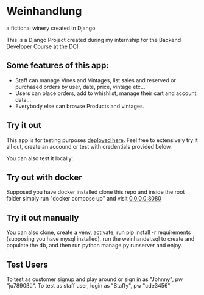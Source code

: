 # Weinhandlung
a fictional winery created in Django

This is a Django Project created during my internship for the Backend Developer Course at the DCI.

## Some features of this app:
- Staff can manage Vines and Vintages, list sales and reserved or purchased orders by user, date, price, vintage etc...
- Users can place orders, add to whishlist, manage their cart and account data...
- Everybody else can browse Products and vintages.

## Try it out
This app is for testing purposes [deployed here](https://weinhandlung-production.up.railway.app/). Feel free to extensively try it all out, create an accound or test with credentials provided below.

You can also test it locally:

## Try out with docker
Supposed you have docker installed clone this repo and inside the root folder simply run "docker compose up" and visit [0.0.0.0:8080](http://0.0.0.0:8080)

## Try it out manually
You can also clone, create a venv, activate, run pip install -r requirements (supposing you have mysql installed), run the weinhandel.sql to create and populate the db, and then run python manage.py runserver and enjoy.

## Test Users
To test as customer signup and play around or sign in as "Johnny", pw "ju7890ßü".
To test as staff user, login as "Staffy", pw "cde3456"